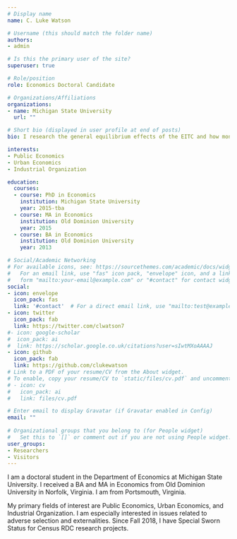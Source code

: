 ```yaml
---
# Display name
name: C. Luke Watson

# Username (this should match the folder name)
authors:
- admin

# Is this the primary user of the site?
superuser: true

# Role/position
role: Economics Doctoral Candidate

# Organizations/Affiliations
organizations:
- name: Michigan State University
  url: ""

# Short bio (displayed in user profile at end of posts)
bio: I research the general equilibrium effects of the EITC and how monopoly power interacts in urban residential markets.

interests:
- Public Economics
- Urban Economics
- Industrial Organization

education:
  courses:
  - course: PhD in Economics
    institution: Michigan State University
    year: 2015-tba
  - course: MA in Economics
    institution: Old Dominion University
    year: 2015
  - course: BA in Economics
    institution: Old Dominion University
    year: 2013

# Social/Academic Networking
# For available icons, see: https://sourcethemes.com/academic/docs/widgets/#icons
#   For an email link, use "fas" icon pack, "envelope" icon, and a link in the
#   form "mailto:your-email@example.com" or "#contact" for contact widget.
social:
- icon: envelope
  icon_pack: fas
  link: '#contact'  # For a direct email link, use "mailto:test@example.org".
- icon: twitter
  icon_pack: fab
  link: https://twitter.com/clwatson7
#- icon: google-scholar
#  icon_pack: ai
#  link: https://scholar.google.co.uk/citations?user=sIwtMXoAAAAJ
- icon: github
  icon_pack: fab
  link: https://github.com/clukewatson
# Link to a PDF of your resume/CV from the About widget.
# To enable, copy your resume/CV to `static/files/cv.pdf` and uncomment the lines below.  
# - icon: cv
#   icon_pack: ai
#   link: files/cv.pdf

# Enter email to display Gravatar (if Gravatar enabled in Config)
email: ""
  
# Organizational groups that you belong to (for People widget)
#   Set this to `[]` or comment out if you are not using People widget.  
user_groups:
- Researchers
- Visitors
---
```


I am a doctoral student in the Department of Economics at Michigan State University. I received a BA and MA in Economics from Old Dominion University in Norfolk, Virginia. I am from Portsmouth, Virginia.

My primary fields of interest are Public Economics, Urban Economics, and Industrial Organization. I am especially interested in issues related to adverse selection and externalities. Since Fall 2018, I have Special Sworn Status for Census RDC research projects.